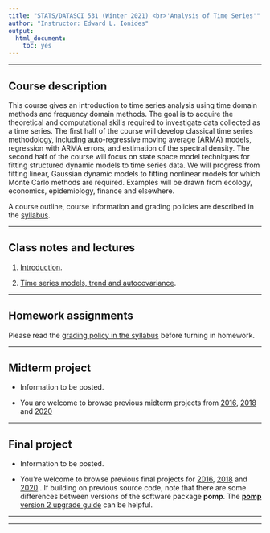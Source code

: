```yaml
---
title: "STATS/DATASCI 531 (Winter 2021) <br>'Analysis of Time Series'"
author: "Instructor: Edward L. Ionides"
output:
  html_document:
    toc: yes
---
```


------

## Course description

This course gives an introduction to time series analysis using time domain methods and frequency domain methods. 
The goal is to acquire the theoretical and computational skills required to investigate data collected as a time series. 
The first half of the course will develop classical time series methodology, including auto-regressive moving average (ARMA) models, regression with ARMA errors, and estimation of the spectral density.
The second half of the course will focus on state space model techniques for fitting structured dynamic models to time series data. 
We will progress from fitting linear, Gaussian dynamic models to fitting nonlinear models for which Monte Carlo methods are required.
Examples will be drawn from ecology, economics, epidemiology, finance and elsewhere.

A course outline, course information and grading policies are described in the [syllabus](syllabus.html).

--------------

## Class notes and lectures

1. [Introduction](01/index.html).

2. [Time series models, trend and autocovariance](02/index.html).

<!--
3. Stationarity, white noise, and some basic time series models.
[ pdf. ](03/notes03.pdf)
[ R script. ](03/notes03.R)
[ annotations. ](03/notes03-annotated.pdf)

4. Linear time series models and the algebra of ARMA models.
[ pdf. ](04/notes04.pdf)
[ R script. ](04/notes04.R)
[ annotations. ](04/notes04-annotated.pdf)

5. Parameter estimation and model identification for ARMA models.
[ pdf. ](05/notes05.pdf)
[ R script. ](05/notes05.R)
[ annotations. ](05/notes05-annotated.pdf)


6. Extending the ARMA model: Seasonality and trend.
[ pdf. ](06/notes06.pdf)
[ R script. ](06/notes06.R)
[ annotations. ](06/notes06-annotated.pdf)

7. Introduction to the frequency domain.
[ pdf. ](07/notes07.pdf)
[ R script. ](07/notes07.R)
[ annotations. ](07/notes07-annotated.pdf)

8. Smoothing in the time and frequency domains.
[ pdf. ](08/notes08.pdf) 
[ R script. ](08/notes08.R)
[ annotations. ](08/notes08-annotated.pdf)

9. Introduction to partially observed Markov process models.
[ pdf. ](09/notes09.pdf)
[ R script. ](09/notes09.R)
[ annotations. ](09/notes09-annotated.pdf)

10. Statistical methodology for nonlinear partially observed Markov process models.
[ pdf. ](10/notes10.pdf)
[ R script. ](10/notes10.R)
[ annotations. ](10/notes10-annotated.pdf)

11. Dynamic models and their simulation by Euler’s method.
[ pdf. ](11/notes11.pdf)
[ R script. ](11/notes11.R)
recording:
[ part 1. ](https://drive.google.com/open?id=1_R5BNaqtX0comQ_0jHNDQwAF3f8CtmmP)
[ part 2. ](https://drive.google.com/open?id=1GDce46Ucx4TKEwAhz4fClUKmpCQdZJ1k)

12. Practical likelihood-based inference for POMP models.
[ pdf. ](12/notes12.pdf)
[ R script. ](12/notes12.R)
recording:
[ part 1. ](https://drive.google.com/open?id=1yQGF6WFZzuaydikoQ4iUimwPieyuCjVW)
[ part 2. ](https://drive.google.com/open?id=1FXdDcLQFGXBj6y0gzSmZ2Cqez0OZ8PUT)
[ part 3. ](https://drive.google.com/open?id=12aq_lxdtNWbaZAdBfVRawwEkTk32Cy_O)


13. Time series models with covariates, and a case study of polio.
[ pdf. ](13/notes13.pdf)
[ R script. ](13/notes13.R)
recording:
[ part 1. ](https://drive.google.com/open?id=15lw9xbcl7jI_bA1-XnHK1jZEwS0cGEYR)
[ part 2. ](https://drive.google.com/open?id=1Wphv9RITzQGl00dvYM_zNK6iicHeN2Rw)


14. Case study: POMP modeling to investigate financial volatility.
[ pdf. ](14/notes14.pdf)
[ R script. ](notes14/notes14.R)
[ recording. ](https://drive.google.com/open?id=1uy3GYiY9DnYjXrz2lEs8-5BtrL_8_oRh)

There are further POMP case studies, in a similar style, on [Ebola modeling](https://kingaa.github.io/sbied/ebola/ebola.html), [measles transmission](https://kingaa.github.io/sbied/measles/measles.html), and [dynamic variation in the rate of human sexual contacts](https://kingaa.github.io/sbied/contacts/contacts.html).

-->

--------

## Homework assignments

Please read the [grading policy in the syllabus](syllabus.html) before turning in homework.

<!--

* [Homework 0](hw00/hw00.html). Setting up your computational environment. Nothing to turn in.

* [Homework 1](hw01/hw01.html), due 5pm Mon Jan 20. [Solution](hw01/sol01.html).

* [Homework 2](hw02/hw02.html), due 5pm Mon Jan 27. [Solution](hw02/sol02.html).

* [Homework 3](hw03/hw03.html), due 5pm on Mon Feb 10. [Solution](hw03/sol03.html).


* [Homework 4](hw04/hw04.html), due 5pm on Mon Feb 17. [Solution](hw04/sol04.html).

* [Homework 5](hw05/hw05.html), due 5pm on Mon Mar 16. [Solution](hw05/sol05.html).

* [Homework 6](hw06/hw06.html), due 5pm on Mon Mar 23. [Solution](hw06/sol06.html).


* [Homework 7](hw07/hw07.html), due 5pm on Mon Mar 30.

[Solution](hw07/sol07.html).


* [Homework 8](hw08/hw08.html), due 5pm on Mon Apr 13.
[Solution](hw08/sol08.html).
[slurm script](hw08/sol-3.bat).

-->

-------------------


## Midterm project



<!--

* [Information](midterm_project/midterm_project_info.html).

* [2020 midterm projects](midterm_project/index.html)

-->

* Information to be posted.

* You are welcome to browse previous midterm projects from [2016](http://ionides.github.io/531w16/midterm_project/), [2018](http://ionides.github.io/531w18/midterm_project/) and [2020](http://ionides.github.io/531w20/midterm_project/)


-------------

## Final project

<!--
* [Information](final_project/final_project_info.html)

* [2020 final projects](final_project/index.html)
-->

* Information to be posted.

* You're welcome to browse previous final projects  for [2016](http://ionides.github.io/531w16/final_project/), [2018](http://ionides.github.io/531w18/final_project/) and [2020](http://ionides.github.io/531w20/final_project/) 
. If building on previous source code, note that there are some differences between versions of the software package **pomp**. The [**pomp** version 2 upgrade guide](https://kingaa.github.io/pomp/vignettes/upgrade_guide.html) can be helpful.


--------


<!--

## Using the Great Lakes cluster

Below are materials to help you get started using Great Lakes.
If you are already familiar with using R on Great Lakes, all you need to know is the class account: ```stats531w21_class```.
You are expected to use this account only for computations related to STATS 531.
Please share knowledge about cluster computing between group members, and/or on piazza, to help everyone who wants to learn these skills.

Notes on using R and pomp on Great Lakes.
[ pdf. ](cluster/STATS_531_Introduction_to_R_and_pomp_on_Great_Lakes.pdf)
[ recording. ](https://drive.google.com/open?id=1uQPghu5clYFK2lDEMhaj49yAYB8tlpc-)
<br>
Thanks to
[Charles Antonelli](http://www-personal.umich.edu/~cja/).
<br>
Charles is available by Zoom for office hours MWF 12-1 ET, for help getting started with Great Lakes.
<br>
Join Zoom Meeting https://umich.zoom.us/j/109966785.
<br>
Meeting ID: 109 966 785
<br>
Password: 066033
<br>
Cluster-related questions can also be emailed to hpc-support@umich.edu.

-->

---------
